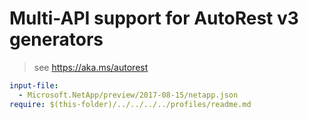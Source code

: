 # Multi-API support for AutoRest v3 generators

> see https://aka.ms/autorest

``` yaml $(enable-multi-api)
input-file:
  - Microsoft.NetApp/preview/2017-08-15/netapp.json
require: $(this-folder)/../../../../profiles/readme.md
```
